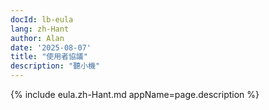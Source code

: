 ```yaml
---
docId: lb-eula
lang: zh-Hant
author: Alan
date: '2025-08-07'
title: "使用者協議"
description: "聽小機"
---
```


{% include eula.zh-Hant.md appName=page.description %}